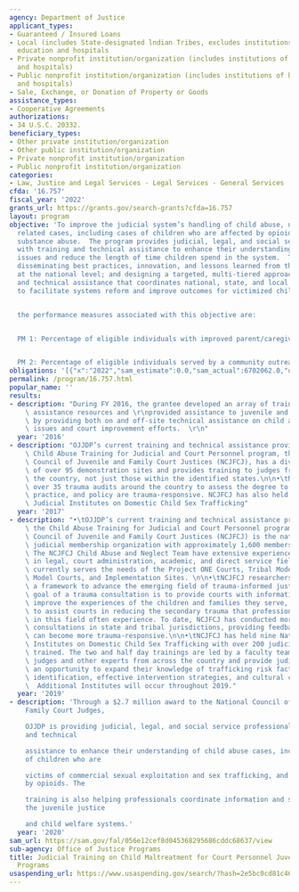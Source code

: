 ```yaml
---
agency: Department of Justice
applicant_types:
- Guaranteed / Insured Loans
- Local (includes State-designated lndian Tribes, excludes institutions of higher
  education and hospitals
- Private nonprofit institution/organization (includes institutions of higher education
  and hospitals)
- Public nonprofit institution/organization (includes institutions of higher education
  and hospitals)
- Sale, Exchange, or Donation of Property or Goods
assistance_types:
- Cooperative Agreements
authorizations:
- 34 U.S.C. 20332.
beneficiary_types:
- Other private institution/organization
- Other public institution/organization
- Private nonprofit institution/organization
- Public nonprofit institution/organization
categories:
- Law, Justice and Legal Services - Legal Services - General Services
cfda: '16.757'
fiscal_year: '2022'
grants_url: https://grants.gov/search-grants?cfda=16.757
layout: program
objective: 'To improve the judicial system’s handling of child abuse, neglect, and
  related cases, including cases of children who are affected by opioids and other
  substance abuse.  The program provides judicial, legal, and social service professionals
  with training and technical assistance to enhance their understanding of child abuse
  issues and reduce the length of time children spend in the system.  This includes:
  disseminating best practices, innovation, and lessons learned from this project
  at the national level; and designing a targeted, multi-tiered approach to training
  and technical assistance that coordinates national, state, and local initiatives
  to facilitate systems reform and improve outcomes for victimized children.


  the performance measures associated with this objective are:


  PM 1: Percentage of eligible individuals with improved parent/caregiver relationships


  PM 2: Percentage of eligible individuals served by a community outreach strategy'
obligations: '[{"x":"2022","sam_estimate":0.0,"sam_actual":6702062.0,"usa_spending_actual":6685742.0},{"x":"2023","sam_estimate":6000000.0,"sam_actual":0.0,"usa_spending_actual":1000000.0},{"x":"2024","sam_estimate":1500000.0,"sam_actual":0.0,"usa_spending_actual":0.0}]'
permalink: /program/16.757.html
popular_name: ''
results:
- description: "During FY 2016, the grantee developed an array of training and technical\
    \ assistance resources and \r\nprovided assistance to juvenile and family courts\
    \ by providing both on and off-site technical assistance on child abuse and neglect\
    \ issues and court improvement efforts.  \r\n"
  year: '2016'
- description: "OJJDP’s current training and technical assistance provider for the\
    \ Child Abuse Training for Judicial and Court Personnel program, the National\
    \ Council of Juvenile and Family Court Justices (NCJFCJ), has a diverse network\
    \ of over 95 demonstration sites and provides training to judges from all over\
    \ the country, not just those within the identified states.\n\n•\tNCJFCJ has conducted\
    \ over 35 trauma audits around the country to assess the degree to which environment,\
    \ practice, and policy are trauma-responsive. NCJFCJ has also held six National\
    \ Judicial Institutes on Domestic Child Sex Trafficking"
  year: '2017'
- description: "•\tOJJDP’s current training and technical assistance provider for\
    \ the Child Abuse Training for Judicial and Court Personnel program, the National\
    \ Council of Juvenile and Family Court Justices (NCJFCJ) is the nation’s oldest\
    \ judicial membership organization with approximately 1,600 members and associates.\
    \ The NCJFCJ Child Abuse and Neglect Team have extensive experience and expertise\
    \ in legal, court administration, academic, and direct service fields. This team\
    \ currently serves the needs of the Project ONE Courts, Tribal Model Courts, Mentor\
    \ Model Courts, and Implementation Sites. \n\n•\tNCJFCJ researchers have created\
    \ a framework to advance the emerging field of trauma-informed justice. The overarching\
    \ goal of a trauma consultation is to provide courts with information on how to\
    \ improve the experiences of the children and families they serve, as well as\
    \ to assist courts in reducing the secondary trauma that professionals who work\
    \ in this field often experience. To date, NCJFCJ has conducted more than 35 trauma\
    \ consultations in state and tribal jurisdictions, providing feedback on how they\
    \ can become more trauma-responsive.\n\n•\tNCJFCJ has held nine National Judicial\
    \ Institutes on Domestic Child Sex Trafficking with over 200 judicial officials\
    \ trained. The two and half day trainings are led by a faculty team of experienced\
    \ judges and other experts from across the country and provide judicial officials\
    \ an opportunity to expand their knowledge of trafficking risk factors, victim\
    \ identification, effective intervention strategies, and cultural considerations.\
    \  Additional Institutes will occur throughout 2019."
  year: '2019'
- description: 'Through a $2.7 million award to the National Council of Juvenile and
    Family Court Judges,

    OJJDP is providing judicial, legal, and social service professionals with training
    and technical

    assistance to enhance their understanding of child abuse cases, including cases
    of children who are

    victims of commercial sexual exploitation and sex trafficking, and families impacted
    by opioids. The

    training is also helping professionals coordinate information and services across
    the juvenile justice

    and child welfare systems.'
  year: '2020'
sam_url: https://sam.gov/fal/056e12cef8d045368295686cddc68637/view
sub-agency: Office of Justice Programs
title: Judicial Training on Child Maltreatment for Court Personnel Juvenile Justice
  Programs
usaspending_url: https://www.usaspending.gov/search/?hash=2e5bc0cd81c46f8d2f5de454ac8864aa
---
```


